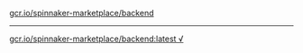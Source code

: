 [gcr.io/spinnaker-marketplace/backend](https://hub.docker.com/r/anjia0532/spinnaker-marketplace.backend/tags/) 

----
[gcr.io/spinnaker-marketplace/backend:latest √](https://hub.docker.com/r/anjia0532/spinnaker-marketplace.backend/tags/)

